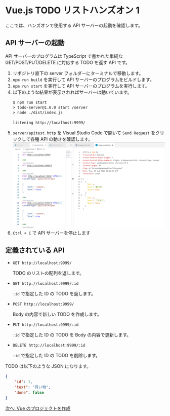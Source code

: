 # Vue.js TODO リストハンズオン 1

ここでは、ハンズオンで使用する API サーバーの起動を確認します。

## API サーバーの起動

API サーバーのプログラムは TypeScript で書かれた単純な GET/POST/PUT/DELETE に対応する TODO を返す API です。

1. リポジトリ直下の server フォルダーにターミナルで移動します。
1. `npm run build` を実行して API サーバーのプログラムをビルドします。
1. `npm run start` を実行して API サーバーのプログラムを実行します。
1. 以下のような結果が表示されればサーバーは動いています。
   ```
   $ npm run start
   > todo-server@1.0.0 start /server
   > node ./dist/index.js
   
   listening http://localhost:9999/
   ```
1. `server/apitest.http` を Visual Studio Code で開いて `Send Request` をクリックして各種 API の動きを確認します。
   ![](./images/01-restclient.png)
1. `Ctrl + C` で API サーバーを停止します

## 定義されている API

- `GET http://localhost:9999/`

  TODO のリストの配列を返します。
- `GET http://localhost:9999/:id`

  `:id` で指定した ID の TODO を返します。
- `POST http://localhost:9999/`

  Body の内容で新しい TODO を作成します。
- `PUT http://localhost:9999/:id`

  `:id` で指定した ID の TODO を Body の内容で更新します。
- `DELETE http://localhost:9999/:id`

  `:id` で指定した ID の TODO を削除します。

TODO は以下のような JSON になります。

```json
{
    "id": 1,
    "text": "買い物",
    "done": false
}
```

[次へ: Vue のプロジェクトを作成](./02.md)